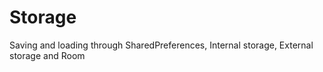 # Storage
Saving and loading through SharedPreferences, Internal storage, External storage and Room
